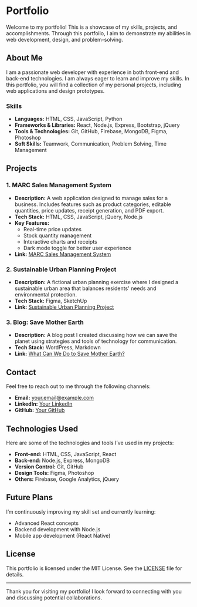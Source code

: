 # Portfolio

Welcome to my portfolio! This is a showcase of my skills, projects, and accomplishments. Through this portfolio, I aim to demonstrate my abilities in web development, design, and problem-solving.

## About Me

I am a passionate web developer with experience in both front-end and back-end technologies. I am always eager to learn and improve my skills. In this portfolio, you will find a collection of my personal projects, including web applications and design prototypes. 

### Skills

- **Languages:** HTML, CSS, JavaScript, Python
- **Frameworks & Libraries:** React, Node.js, Express, Bootstrap, jQuery
- **Tools & Technologies:** Git, GitHub, Firebase, MongoDB, Figma, Photoshop
- **Soft Skills:** Teamwork, Communication, Problem Solving, Time Management

## Projects

### 1. **MARC Sales Management System**
   - **Description:** A web application designed to manage sales for a business. Includes features such as product categories, editable quantities, price updates, receipt generation, and PDF export.
   - **Tech Stack:** HTML, CSS, JavaScript, jQuery, Node.js
   - **Key Features:**
     - Real-time price updates
     - Stock quantity management
     - Interactive charts and receipts
     - Dark mode toggle for better user experience
   - **Link:** [MARC Sales Management System](#)

### 2. **Sustainable Urban Planning Project**
   - **Description:** A fictional urban planning exercise where I designed a sustainable urban area that balances residents' needs and environmental protection.
   - **Tech Stack:** Figma, SketchUp
   - **Link:** [Sustainable Urban Planning Project](#)

### 3. **Blog: Save Mother Earth**
   - **Description:** A blog post I created discussing how we can save the planet using strategies and tools of technology for communication. 
   - **Tech Stack:** WordPress, Markdown
   - **Link:** [What Can We Do to Save Mother Earth?](#)

## Contact

Feel free to reach out to me through the following channels:

- **Email:** your.email@example.com
- **LinkedIn:** [Your LinkedIn](https://linkedin.com/in/yourprofile)
- **GitHub:** [Your GitHub](https://github.com/yourusername)

## Technologies Used

Here are some of the technologies and tools I’ve used in my projects:

- **Front-end:** HTML, CSS, JavaScript, React
- **Back-end:** Node.js, Express, MongoDB
- **Version Control:** Git, GitHub
- **Design Tools:** Figma, Photoshop
- **Others:** Firebase, Google Analytics, jQuery

## Future Plans

I’m continuously improving my skill set and currently learning:

- Advanced React concepts
- Backend development with Node.js
- Mobile app development (React Native)

## License

This portfolio is licensed under the MIT License. See the [LICENSE](LICENSE) file for details.

---

Thank you for visiting my portfolio! I look forward to connecting with you and discussing potential collaborations.
